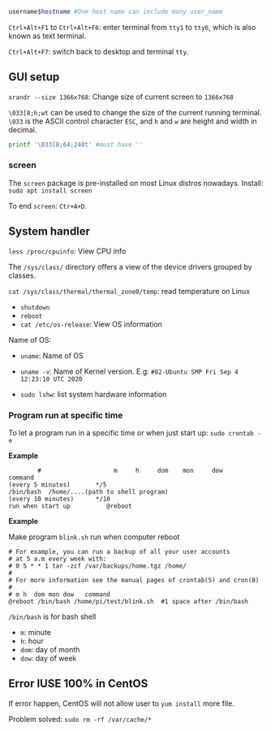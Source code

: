 ```bash
username$hostname #One host name can include many user_name
```

``Ctrl+Alt+F1`` to ``Ctrl+Alt+F6``: enter terminal from ``tty1`` to ``tty6``, which is also known as text terminal.

``Ctrl+Alt+F7``: switch back to desktop and terminal ``tty``.

## GUI setup

``xrandr --size 1366x768``: Change size of current screen to ``1366x768``

``\033[8;h;wt`` can be used to change the size of the current running terminal. ``\033`` is the ASCII control character ``ESC``, and ``h`` and ``w`` are height and width in decimal.

```sh
printf '\033[8;64;240t' #must have ''
```

### screen

The ``screen`` package is pre-installed on most Linux distros nowadays. Install: ``sudo apt install screen``

To end ``screen``: ``Ctr+A+D``.

## System handler

``less /proc/cpuinfo``: View CPU info

The ``/sys/class/`` directory offers a view of the device drivers grouped by classes.

``cat /sys/class/thermal/thermal_zone0/temp``: read temperature on Linux


* ``shutdown``
* ``reboot``
* ``cat /etc/os-release``: View OS information

Name of OS:

* ``uname``: Name of OS
* ``uname -v``: Name of Kernel version. E.g: ``#82-Ubuntu SMP Fri Sep 4 12:23:10 UTC 2020``

* ``sudo lshw``: list system hardware information

### Program run at specific time

To let a program run in a specific time or when just start up: ``sudo crontab -e``

**Example**

```shell
		#                    m     h     dom    mon     dow     command
(every 5 minutes)       */5					                      /bin/bash  /home/....(path to shell program)									
(every 10 minutes)      */10
run when start up	       @reboot
```

**Example**

Make program ``blink.sh`` run when computer reboot

```
# For example, you can run a backup of all your user accounts
# at 5 a.m every week with:
# 0 5 * * 1 tar -zcf /var/backups/home.tgz /home/
#
# For more information see the manual pages of crontab(5) and cron(8)
#
# m h  dom mon dow   command
@reboot /bin/bash /home/pi/test/blink.sh  #1 space after /bin/bash
```

``/bin/bash`` is for bash shell

* ``m``: minute
* ``h``: hour
* ``dom``: day of month
* ``dow``: day of week

## Error IUSE 100% in CentOS

If error happen, CentOS will not allow user to ``yum install`` more file.

Problem solved: ``sudo rm -rf /var/cache/*``
